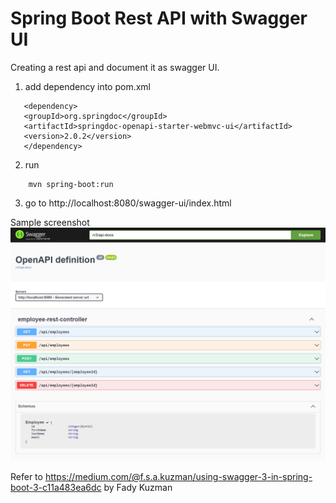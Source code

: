# Spring Boot Rest API with Swagger UI

Creating a rest api and document it as swagger UI.

1) add dependency into pom.xml
```
   <dependency>
   <groupId>org.springdoc</groupId>
   <artifactId>springdoc-openapi-starter-webmvc-ui</artifactId>
   <version>2.0.2</version>
   </dependency>
```
2) run 
```
    mvn spring-boot:run
```
3) go to http://localhost:8080/swagger-ui/index.html

Sample screenshot
![Swagger UI](swagger-ui.png)

Refer to https://medium.com/@f.s.a.kuzman/using-swagger-3-in-spring-boot-3-c11a483ea6dc by
Fady Kuzman


